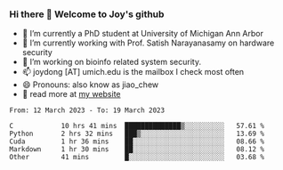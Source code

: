 ### Hi there 👋 Welcome to Joy's github

- 🔭 I’m currently a PhD student at University of Michigan Ann Arbor
- 🌱 I’m currently working with Prof. Satish Narayanasamy on hardware security
- 👯 I’m working on bioinfo related system security. 
- 📫 joydong [AT] umich.edu is the mailbox I check most often
- 😄 Pronouns: also know as jiao_chew
- 💬 read more at [my website](https://joydddd.github.io/)
<!--START_SECTION:waka-->

```text
From: 12 March 2023 - To: 19 March 2023

C            10 hrs 41 mins  ██████████████▒░░░░░░░░░░   57.61 %
Python       2 hrs 32 mins   ███▒░░░░░░░░░░░░░░░░░░░░░   13.69 %
Cuda         1 hr 36 mins    ██░░░░░░░░░░░░░░░░░░░░░░░   08.66 %
Markdown     1 hr 30 mins    ██░░░░░░░░░░░░░░░░░░░░░░░   08.12 %
Other        41 mins         █░░░░░░░░░░░░░░░░░░░░░░░░   03.68 %
```

<!--END_SECTION:waka-->
